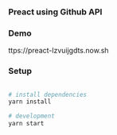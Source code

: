 ### Preact using Github API

### Demo

ttps://preact-lzvuijgdts.now.sh

### Setup

``` bash

# install dependencies
yarn install

# development
yarn start

```